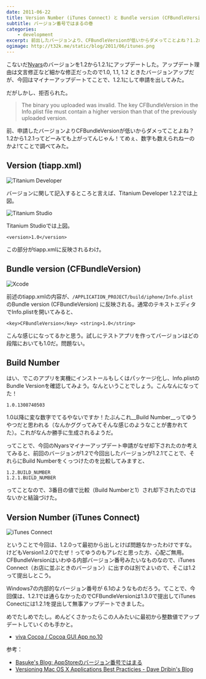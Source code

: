 ```yaml
---
date: 2011-06-22
title: Version Number (iTunes Connect) と Bundle version (CFBundleVersion)
subtitle: バージョン番号ではまるの巻
categories: 
    - development
excerpt: 前出したバージョンより、CFBundleVersionが低いからダメってことよね？1.2から1.2.1ってどーみても上がってんじゃん！てめぇ数字数えられねーのかよ!?てことで調べてみた。
ogimage: http://t32k.me/static/blog/2011/06/itunes.png
---
```


こないだ[Nyars](/mol/log/nyars/)のバージョンを1.2から1.2.1にアップデートした。アップデート理由は文言修正など細かな修正だったので1.0, 1.1, 1.2 ときたバージョンアップだが、今回はマイナーアップデートてことで、1.2.1にして申請を出してみた。

だがしかし、拒否られた。

> The binary you uploaded was invalid. The key CFBundleVersion in the Info.plist file must contain a higher version than that of the previously uploaded version.

前、申請したバージョンよりCFBundleVersionが低いからダメってことよね？1.2から1.2.1ってどーみても上がってんじゃん！てめぇ、数字も数えられねーのかよ!てことで調べてみた。

## Version (tiapp.xml)

![Titanium Developer](http://t32k.me/static/blog/2011/06/tidev.png)

バージョンに関して記入するところと言えば、Titanium Developer 1.2.2では上図。

![Titanium Studio](http://t32k.me/static/blog/2011/06/tistudio.png)

Titanium Studioでは上図。

```
<version>1.0</version>
```

この部分がtiapp.xmlに反映されるわけ。


## Bundle version (CFBundleVersion)

![Xcode](http://t32k.me/static/blog/2011/06/info.png)

前述のtiapp.xmlの内容が、`/APPLICATION_PROJECT/build/iphone/Info.plist` のBundle version (CFBundleVersion) に反映される。通常のテキストエディタでInfo.plistを開いてみると、

```
<key>CFBundleVersion</key> <string>1.0</string>
```

こんな感じになってるかと思う。試しにテストアプリを作ってバージョンはどの段階においても1.0だ。問題ない。

## Build Number

はい、でこのアプリを実機にインストールもしくはパッケージ化し、Info.plistのBundle Versionを確認してみよう。なんということでしょう。こんなんになってた！

```
1.0.1308740503
```

1.0以降に変な数字でてるやないですか！たぶんこれ__Build Number__ってゆうやつだと思われる（なんかググってみてそんな感じのようなことが書かれてた）。これがなんか勝手に生成されるようだ。

ってことで、今回のNyarsマイナーアップデート申請がなぜ却下されたのか考えてみると、前回のバージョンが1.2で今回出したバージョンが1.2.1てことで、それらにBuild Numberをくっつけたのを比較してみますと、

```
1.2.BUILD_NUMBER
1.2.1.BUILD_NUMBER
```

ってことなので、3番目の値で比較（Build Numberと1）され却下されたのではないかと結論づけた。


## Version Number (iTunes Connect)


![iTunes Connect](http://t32k.me/static/blog/2011/06/itunes.png)

ということで今回は、1.2.0って最初から出しとけば問題なかったわけですな。けどもVersion1.2.0でたぜ！ってゆうのもアレだと思った方、心配ご無用。CFBundleVersionはいわゆる内部バージョン番号みたいなものなので、iTunes Connect（お店に並ぶときのバージョン）に出すのは別でよいので、そこは1.2って提出しとこう。

Windows7の内部的なバージョン番号が 6.1のようなものだろう。てことで、今回僕は、1.2.1では通らなかったのでCFBundleVersionは1.3.0で提出してiTunes Conectには1.2.1を提出して無事アップデートできました。

めでたしめでたし。めんどくさかったらこの人みたいに最初から整数値でアップデートしていくのも手かと。

+ [viva Cocoa / Cocoa GUI App no.10](http://vivacocoa.jp/cocoaApp/cocoaApp10.cgi)

参考：

+ [Basuke's Blog: AppStoreのバージョン番号ではまる](http://basuke.blogspot.ca/2010/02/appstore.html)
+ [Versioning Mac OS X Applications Best Practicies - Dave Dribin's Blog](http://www.dribin.org/dave/blog/archives/2006/08/02/versioning_os_x_apps/)

